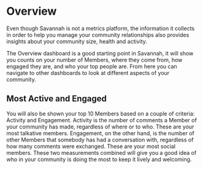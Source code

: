 # Overview

Even though Savannah is not a metrics platform, the information it collects in order to help you manage your community relationships also provides insights about your community size, health and activity.

The Overview dashboard is a good starting point in Savannah, it will show you counts on your number of Members, where they come from, how engaged they are, and who your top people are. From here you can navigate to other dashboards to look at different aspects of your community.

## Most Active and Engaged

You will also be shown your top 10 Members based on a couple of criteria: Activity and Engagement. Activity is the number of comments a Member of your community has made, regardless of where or to who. These are your most talkative members. Engagement, on the other hand, is the number of other Members that somebody has had a conversation with, regardless of how many comments were exchanged. These are your most social members. These two measurements combined will give you a good idea of who in your community is doing the most to keep it lively and welcoming.